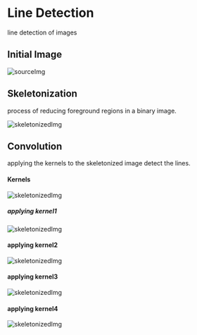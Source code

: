 # Line Detection
line detection of images

## Initial Image
![sourceImg](https://github.com/heshanera/lineDetection/blob/master/imgs/test1.png) 

## Skeletonization
process of reducing foreground regions in a binary image.

![skeletonizedImg](https://github.com/heshanera/lineDetection/blob/master/imgs/skdtest1.png)

## Convolution
applying the kernels to the skeletonized image detect the lines.

#### Kernels
![skeletonizedImg](https://github.com/heshanera/lineDetection/blob/master/imgs/kernels.png)

##### applying kernel1
![skeletonizedImg](https://github.com/heshanera/lineDetection/blob/master/imgs/result1.png)

#### applying kernel2
![skeletonizedImg](https://github.com/heshanera/lineDetection/blob/master/imgs/result2.png)

#### applying kernel3
![skeletonizedImg](https://github.com/heshanera/lineDetection/blob/master/imgs/result3.png)

#### applying kernel4
![skeletonizedImg](https://github.com/heshanera/lineDetection/blob/master/imgs/result4.png)
